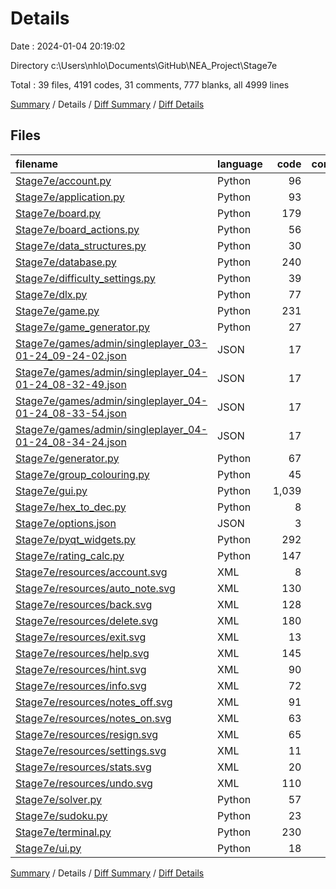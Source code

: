 # Details

Date : 2024-01-04 20:19:02

Directory c:\\Users\\nhlo\\Documents\\GitHub\\NEA_Project\\Stage7e

Total : 39 files,  4191 codes, 31 comments, 777 blanks, all 4999 lines

[Summary](results.md) / Details / [Diff Summary](diff.md) / [Diff Details](diff-details.md)

## Files
| filename | language | code | comment | blank | total |
| :--- | :--- | ---: | ---: | ---: | ---: |
| [Stage7e/account.py](/Stage7e/account.py) | Python | 96 | 0 | 26 | 122 |
| [Stage7e/application.py](/Stage7e/application.py) | Python | 93 | 0 | 28 | 121 |
| [Stage7e/board.py](/Stage7e/board.py) | Python | 179 | 2 | 62 | 243 |
| [Stage7e/board_actions.py](/Stage7e/board_actions.py) | Python | 56 | 0 | 27 | 83 |
| [Stage7e/data_structures.py](/Stage7e/data_structures.py) | Python | 30 | 0 | 10 | 40 |
| [Stage7e/database.py](/Stage7e/database.py) | Python | 240 | 6 | 46 | 292 |
| [Stage7e/difficulty_settings.py](/Stage7e/difficulty_settings.py) | Python | 39 | 4 | 14 | 57 |
| [Stage7e/dlx.py](/Stage7e/dlx.py) | Python | 77 | 1 | 13 | 91 |
| [Stage7e/game.py](/Stage7e/game.py) | Python | 231 | 2 | 53 | 286 |
| [Stage7e/game_generator.py](/Stage7e/game_generator.py) | Python | 27 | 0 | 9 | 36 |
| [Stage7e/games/admin/singleplayer_03-01-24_09-24-02.json](/Stage7e/games/admin/singleplayer_03-01-24_09-24-02.json) | JSON | 17 | 0 | 0 | 17 |
| [Stage7e/games/admin/singleplayer_04-01-24_08-32-49.json](/Stage7e/games/admin/singleplayer_04-01-24_08-32-49.json) | JSON | 17 | 0 | 0 | 17 |
| [Stage7e/games/admin/singleplayer_04-01-24_08-33-54.json](/Stage7e/games/admin/singleplayer_04-01-24_08-33-54.json) | JSON | 17 | 0 | 0 | 17 |
| [Stage7e/games/admin/singleplayer_04-01-24_08-34-24.json](/Stage7e/games/admin/singleplayer_04-01-24_08-34-24.json) | JSON | 17 | 0 | 0 | 17 |
| [Stage7e/generator.py](/Stage7e/generator.py) | Python | 67 | 3 | 21 | 91 |
| [Stage7e/group_colouring.py](/Stage7e/group_colouring.py) | Python | 45 | 3 | 9 | 57 |
| [Stage7e/gui.py](/Stage7e/gui.py) | Python | 1,039 | 1 | 299 | 1,339 |
| [Stage7e/hex_to_dec.py](/Stage7e/hex_to_dec.py) | Python | 8 | 0 | 2 | 10 |
| [Stage7e/options.json](/Stage7e/options.json) | JSON | 3 | 0 | 0 | 3 |
| [Stage7e/pyqt_widgets.py](/Stage7e/pyqt_widgets.py) | Python | 292 | 5 | 71 | 368 |
| [Stage7e/rating_calc.py](/Stage7e/rating_calc.py) | Python | 147 | 4 | 15 | 166 |
| [Stage7e/resources/account.svg](/Stage7e/resources/account.svg) | XML | 8 | 0 | 1 | 9 |
| [Stage7e/resources/auto_note.svg](/Stage7e/resources/auto_note.svg) | XML | 130 | 0 | 1 | 131 |
| [Stage7e/resources/back.svg](/Stage7e/resources/back.svg) | XML | 128 | 0 | 1 | 129 |
| [Stage7e/resources/delete.svg](/Stage7e/resources/delete.svg) | XML | 180 | 0 | 1 | 181 |
| [Stage7e/resources/exit.svg](/Stage7e/resources/exit.svg) | XML | 13 | 0 | 1 | 14 |
| [Stage7e/resources/help.svg](/Stage7e/resources/help.svg) | XML | 145 | 0 | 1 | 146 |
| [Stage7e/resources/hint.svg](/Stage7e/resources/hint.svg) | XML | 90 | 0 | 1 | 91 |
| [Stage7e/resources/info.svg](/Stage7e/resources/info.svg) | XML | 72 | 0 | 1 | 73 |
| [Stage7e/resources/notes_off.svg](/Stage7e/resources/notes_off.svg) | XML | 91 | 0 | 1 | 92 |
| [Stage7e/resources/notes_on.svg](/Stage7e/resources/notes_on.svg) | XML | 63 | 0 | 1 | 64 |
| [Stage7e/resources/resign.svg](/Stage7e/resources/resign.svg) | XML | 65 | 0 | 1 | 66 |
| [Stage7e/resources/settings.svg](/Stage7e/resources/settings.svg) | XML | 11 | 0 | 1 | 12 |
| [Stage7e/resources/stats.svg](/Stage7e/resources/stats.svg) | XML | 20 | 0 | 1 | 21 |
| [Stage7e/resources/undo.svg](/Stage7e/resources/undo.svg) | XML | 110 | 0 | 1 | 111 |
| [Stage7e/solver.py](/Stage7e/solver.py) | Python | 57 | 0 | 18 | 75 |
| [Stage7e/sudoku.py](/Stage7e/sudoku.py) | Python | 23 | 0 | 8 | 31 |
| [Stage7e/terminal.py](/Stage7e/terminal.py) | Python | 230 | 0 | 25 | 255 |
| [Stage7e/ui.py](/Stage7e/ui.py) | Python | 18 | 0 | 7 | 25 |

[Summary](results.md) / Details / [Diff Summary](diff.md) / [Diff Details](diff-details.md)